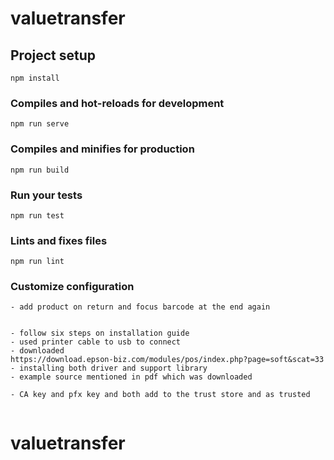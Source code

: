 # valuetransfer

## Project setup
```
npm install
```

### Compiles and hot-reloads for development
```
npm run serve
```

### Compiles and minifies for production
```
npm run build
```

### Run your tests
```
npm run test
```

### Lints and fixes files
```
npm run lint
```

### Customize configuration

```
- add product on return and focus barcode at the end again


- follow six steps on installation guide
- used printer cable to usb to connect
- downloaded
https://download.epson-biz.com/modules/pos/index.php?page=soft&scat=33
- installing both driver and support library
- example source mentioned in pdf which was downloaded

- CA key and pfx key and both add to the trust store and as trusted


```

# valuetransfer
